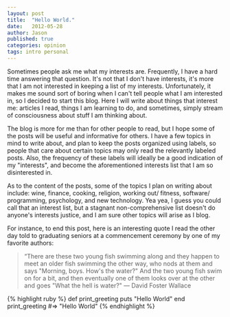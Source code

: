 ```yaml
---
layout: post
title:  "Hello World."
date:   2012-05-28
author: Jason
published: true
categories: opinion
tags: intro personal
---
```


Sometimes people ask me what my interests are. Frequently, I have a hard time answering that question. 
It's not that I don't have interests, it's more that I am not interested in keeping a list of my 
interests. Unfortunately, it makes me sound sort of boring when I can't tell people what I am 
interested in, so I decided to start this blog. Here I will write about things that interest me: 
articles I read, things I am learning to do, and sometimes, simply stream of consciousness about 
stuff I am thinking about.

The blog is more for me than for other people to read, but I hope some of the posts will be useful 
and informative for others. I have a few topics in mind to write about, and plan to keep the posts 
organized using labels, so people that care about certain topics may only read the relevantly labeled 
posts. Also, the frequency of these labels will ideally be a good indication of my "interests", and 
become the aforementioned interests list that I am so disinterested in. 

As to the content of the posts, some of the topics I plan on writing about include: wine, finance, 
cooking, religion, working out/ fitness, software/ programming, psychology, and new technology. 
Yea yea, I guess you could call that an interest list, but a stagnant non-comprehensive list 
doesn't do anyone's interests justice, and I am sure other topics will arise as I blog. 

For instance, to end this post, here is an interesting quote I read the other day told to graduating 
seniors at a commencement ceremony by one of my favorite authors:

> “There are these two young fish swimming along and they happen to meet 
> an older fish swimming the other way, who nods at them and says 
> "Morning, boys. How's the water?" And the two young fish swim on for a 
> bit, and then eventually one of them looks over at the other and goes 
> "What the hell is water?"
> ― David Foster Wallace

{% highlight ruby %}
def print_greeting
  puts "Hello World"
end
print_greeting
#=> "Hello World"
{% endhighlight %}

